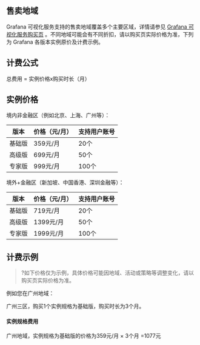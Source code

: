 ## 售卖地域 

Grafana 可视化服务支持的售卖地域覆盖多个主要区域，详情请参见 [Grafana 可视化服务购买页](https://buy.cloud.tencent.com/grafana) 。不同地域可能会有不同折扣，请以购买页实际价格为准，下列为 Grafana 各版本实例原价及计费示例。



## 计费公式
总费用 = 实例价格x购买时长（月）

## 实例价格
境内非金融区（例如北京、上海、广州等）：

| 版本 | 价格（元/月） |支持用户账号|
|---------|---------|---------|
| 基础版|359元/月 |20个|
|高级版|699元/月|50个|
|专家版|999元/月|100个|

境外+金融区（新加坡、中国香港、深圳金融等）：

| 版本 | 价格（元/月） |支持用户账号|
|---------|---------|---------|
| 基础版|719元/月 |20个|
|高级版|1399元/月|50个|
|专家版|1999元/月|100个|



## 计费示例
>?如下价格仅为示例，具体价格可能因地域、活动或策略等调整变化，请以购买页实际价格为准。


例如您在广州地域：

广州三区，购买1个实例规格为基础版，购买时长为3个月。

#### 实例规格费用
广州地域，实例规格为基础版的价格为359元/月 × 3个月 =1077元


